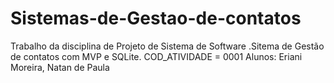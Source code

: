 # Sistemas-de-Gestao-de-contatos
 Trabalho da disciplina de Projeto de Sistema de Software .Sitema de Gestão de contatos com MVP e SQLite.  COD_ATIVIDADE = 0001  Alunos: Eriani Moreira, Natan de Paula
